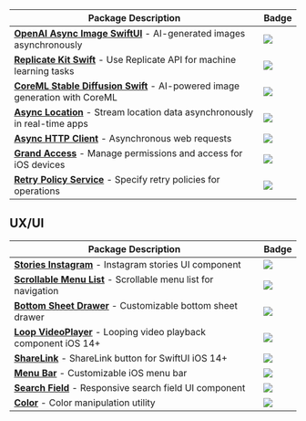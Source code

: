| **Package Description** | **Badge** |
|--------------------------|------------|
| [**OpenAI Async Image SwiftUI**](https://github.com/The-Igor/openai-async-image-swiftui) - AI-generated images asynchronously | [![](https://img.shields.io/endpoint?url=https%3A%2F%2Fswiftpackageindex.com%2Fapi%2Fpackages%2FThe-Igor%2Fopenai-async-image-swiftui%2Fbadge%3Ftype%3Dplatforms)](https://swiftpackageindex.com/The-Igor/openai-async-image-swiftui) |
| [**Replicate Kit Swift**](https://github.com/The-Igor/replicate-kit-swift) - Use Replicate API for machine learning tasks | [![](https://img.shields.io/endpoint?url=https%3A%2F%2Fswiftpackageindex.com%2Fapi%2Fpackages%2FThe-Igor%2Freplicate-kit-swift%2Fbadge%3Ftype%3Dplatforms)](https://swiftpackageindex.com/The-Igor/replicate-kit-swift) |
| [**CoreML Stable Diffusion Swift**](https://github.com/The-Igor/coreml-stable-diffusion-swift) - AI-powered image generation with CoreML | [![](https://img.shields.io/endpoint?url=https%3A%2F%2Fswiftpackageindex.com%2Fapi%2Fpackages%2FThe-Igor%2Fcoreml-stable-diffusion-swift%2Fbadge%3Ftype%3Dplatforms)](https://swiftpackageindex.com/The-Igor/coreml-stable-diffusion-swift) |
| [**Async Location**](https://github.com/The-Igor/d3-async-location) - Stream location data asynchronously in real-time apps | [![](https://img.shields.io/endpoint?url=https%3A%2F%2Fswiftpackageindex.com%2Fapi%2Fpackages%2FThe-Igor%2Fd3-async-location%2Fbadge%3Ftype%3Dplatforms)](https://swiftpackageindex.com/The-Igor/d3-async-location) |
| [**Async HTTP Client**](https://github.com/The-Igor/async-http-client) - Asynchronous web requests | [![](https://img.shields.io/endpoint?url=https%3A%2F%2Fswiftpackageindex.com%2Fapi%2Fpackages%2FThe-Igor%2Fasync-http-client%2Fbadge%3Ftype%3Dplatforms)](https://swiftpackageindex.com/The-Igor/async-http-client) |
| [**Grand Access**](https://github.com/The-Igor/grand-access) - Manage permissions and access for iOS devices | [![](https://img.shields.io/endpoint?url=https%3A%2F%2Fswiftpackageindex.com%2Fapi%2Fpackages%2FThe-Igor%2Fgrand-access%2Fbadge%3Ftype%3Dplatforms)](https://swiftpackageindex.com/The-Igor/grand-access) |
| [**Retry Policy Service**](https://github.com/The-Igor/retry-policy-service) - Specify retry policies for operations | [![](https://img.shields.io/endpoint?url=https%3A%2F%2Fswiftpackageindex.com%2Fapi%2Fpackages%2FThe-Igor%2Fretry-policy-service%2Fbadge%3Ftype%3Dplatforms)](https://swiftpackageindex.com/The-Igor/retry-policy-service) |

## UX/UI

| **Package Description** | **Badge** |
|--------------------------|------------|
| [**Stories Instagram**](https://github.com/The-Igor/d3-stories-instagram) - Instagram stories UI component | [![](https://img.shields.io/endpoint?url=https%3A%2F%2Fswiftpackageindex.com%2Fapi%2Fpackages%2FThe-Igor%2Fd3-stories-instagram%2Fbadge%3Ftype%3Dplatforms)](https://swiftpackageindex.com/The-Igor/d3-stories-instagram) |
| [**Scrollable Menu List**](https://github.com/The-Igor/d3-scrollable-menu-list) - Scrollable menu list for navigation | [![](https://img.shields.io/endpoint?url=https%3A%2F%2Fswiftpackageindex.com%2Fapi%2Fpackages%2FThe-Igor%2Fd3-scrollable-menu-list%2Fbadge%3Ftype%3Dplatforms)](https://swiftpackageindex.com/The-Igor/d3-scrollable-menu-list) |
| [**Bottom Sheet Drawer**](https://github.com/The-Igor/swiftui-bottom-sheet-drawer) - Customizable bottom sheet drawer | [![](https://img.shields.io/endpoint?url=https%3A%2F%2Fswiftpackageindex.com%2Fapi%2Fpackages%2FThe-Igor%2Fswiftui-bottom-sheet-drawer%2Fbadge%3Ftype%3Dplatforms)](https://swiftpackageindex.com/The-Igor/swiftui-bottom-sheet-drawer) |
| [**Loop VideoPlayer**](https://github.com/The-Igor/swiftui-loop-videoplayer) - Looping video playback component iOS 14+ | [![](https://img.shields.io/endpoint?url=https%3A%2F%2Fswiftpackageindex.com%2Fapi%2Fpackages%2FThe-Igor%2Fswiftui-loop-videoplayer%2Fbadge%3Ftype%3Dplatforms)](https://swiftpackageindex.com/The-Igor/swiftui-loop-videoplayer) |
| [**ShareLink**](https://github.com/The-Igor/sharelink-for-swiftui) - ShareLink button for SwiftUI iOS 14+ | [![](https://img.shields.io/endpoint?url=https%3A%2F%2Fswiftpackageindex.com%2Fapi%2Fpackages%2FThe-Igor%2Fsharelink-for-swiftui%2Fbadge%3Ftype%3Dplatforms)](https://swiftpackageindex.com/The-Igor/sharelink-for-swiftui) |
| [**Menu Bar**](https://github.com/The-Igor/d3-menu-bar) - Customizable iOS menu bar | [![](https://img.shields.io/endpoint?url=https%3A%2F%2Fswiftpackageindex.com%2Fapi%2Fpackages%2FThe-Igor%2Fd3-menu-bar%2Fbadge%3Ftype%3Dplatforms)](https://swiftpackageindex.com/The-Igor/d3-menu-bar) |
| [**Search Field**](https://github.com/The-Igor/swiftui-search-field-shell-line) - Responsive search field UI component | [![](https://img.shields.io/endpoint?url=https%3A%2F%2Fswiftpackageindex.com%2Fapi%2Fpackages%2FThe-Igor%2Fswiftui-search-field-shell-line%2Fbadge%3Ftype%3Dplatforms)](https://swiftpackageindex.com/The-Igor/swiftui-search-field-shell-line) |
| [**Color**](https://github.com/The-Igor/d3-color) - Color manipulation utility | [![](https://img.shields.io/endpoint?url=https%3A%2F%2Fswiftpackageindex.com%2Fapi%2Fpackages%2FThe-Igor%2Fd3-color%2Fbadge%3Ftype%3Dplatforms)](https://swiftpackageindex.com/The-Igor/d3-color) |
